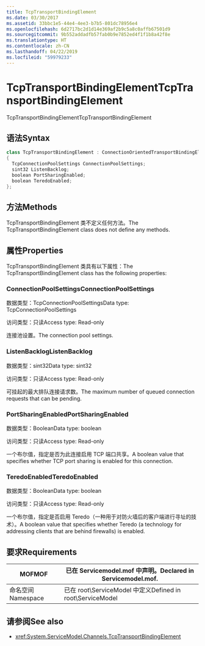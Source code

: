 ```yaml
---
title: TcpTransportBindingElement
ms.date: 03/30/2017
ms.assetid: 33bbc1e5-44e4-4ee3-b7b5-801dc78956e4
ms.openlocfilehash: 6d2717bc2d1d14e369af2b9c5a8c0affb67501d9
ms.sourcegitcommit: 9b552addadfb57fab0b9e7852ed4f1f1b8a42f8e
ms.translationtype: HT
ms.contentlocale: zh-CN
ms.lasthandoff: 04/22/2019
ms.locfileid: "59979233"
---
```

# <a name="tcptransportbindingelement"></a><span data-ttu-id="20374-102">TcpTransportBindingElement</span><span class="sxs-lookup"><span data-stu-id="20374-102">TcpTransportBindingElement</span></span>
<span data-ttu-id="20374-103">TcpTransportBindingElement</span><span class="sxs-lookup"><span data-stu-id="20374-103">TcpTransportBindingElement</span></span>  
  
## <a name="syntax"></a><span data-ttu-id="20374-104">语法</span><span class="sxs-lookup"><span data-stu-id="20374-104">Syntax</span></span>  
  
```csharp
class TcpTransportBindingElement : ConnectionOrientedTransportBindingElement  
{  
  TcpConnectionPoolSettings ConnectionPoolSettings;  
  sint32 ListenBacklog;  
  boolean PortSharingEnabled;  
  boolean TeredoEnabled;  
};  
```  
  
## <a name="methods"></a><span data-ttu-id="20374-105">方法</span><span class="sxs-lookup"><span data-stu-id="20374-105">Methods</span></span>  
 <span data-ttu-id="20374-106">TcpTransportBindingElement 类不定义任何方法。</span><span class="sxs-lookup"><span data-stu-id="20374-106">The TcpTransportBindingElement class does not define any methods.</span></span>  
  
## <a name="properties"></a><span data-ttu-id="20374-107">属性</span><span class="sxs-lookup"><span data-stu-id="20374-107">Properties</span></span>  
 <span data-ttu-id="20374-108">TcpTransportBindingElement 类具有以下属性：</span><span class="sxs-lookup"><span data-stu-id="20374-108">The TcpTransportBindingElement class has the following properties:</span></span>  
  
### <a name="connectionpoolsettings"></a><span data-ttu-id="20374-109">ConnectionPoolSettings</span><span class="sxs-lookup"><span data-stu-id="20374-109">ConnectionPoolSettings</span></span>  
 <span data-ttu-id="20374-110">数据类型：TcpConnectionPoolSettings</span><span class="sxs-lookup"><span data-stu-id="20374-110">Data type: TcpConnectionPoolSettings</span></span>  
  
 <span data-ttu-id="20374-111">访问类型：只读</span><span class="sxs-lookup"><span data-stu-id="20374-111">Access type: Read-only</span></span>  
  
 <span data-ttu-id="20374-112">连接池设置。</span><span class="sxs-lookup"><span data-stu-id="20374-112">The connection pool settings.</span></span>  
  
### <a name="listenbacklog"></a><span data-ttu-id="20374-113">ListenBacklog</span><span class="sxs-lookup"><span data-stu-id="20374-113">ListenBacklog</span></span>  
 <span data-ttu-id="20374-114">数据类型：sint32</span><span class="sxs-lookup"><span data-stu-id="20374-114">Data type: sint32</span></span>  
  
 <span data-ttu-id="20374-115">访问类型：只读</span><span class="sxs-lookup"><span data-stu-id="20374-115">Access type: Read-only</span></span>  
  
 <span data-ttu-id="20374-116">可挂起的最大排队连接请求数。</span><span class="sxs-lookup"><span data-stu-id="20374-116">The maximum number of queued connection requests that can be pending.</span></span>  
  
### <a name="portsharingenabled"></a><span data-ttu-id="20374-117">PortSharingEnabled</span><span class="sxs-lookup"><span data-stu-id="20374-117">PortSharingEnabled</span></span>  
 <span data-ttu-id="20374-118">数据类型：Boolean</span><span class="sxs-lookup"><span data-stu-id="20374-118">Data type: boolean</span></span>  
  
 <span data-ttu-id="20374-119">访问类型：只读</span><span class="sxs-lookup"><span data-stu-id="20374-119">Access type: Read-only</span></span>  
  
 <span data-ttu-id="20374-120">一个布尔值，指定是否为此连接启用 TCP 端口共享。</span><span class="sxs-lookup"><span data-stu-id="20374-120">A boolean value that specifies whether TCP port sharing is enabled for this connection.</span></span>  
  
### <a name="teredoenabled"></a><span data-ttu-id="20374-121">TeredoEnabled</span><span class="sxs-lookup"><span data-stu-id="20374-121">TeredoEnabled</span></span>  
 <span data-ttu-id="20374-122">数据类型：Boolean</span><span class="sxs-lookup"><span data-stu-id="20374-122">Data type: boolean</span></span>  
  
 <span data-ttu-id="20374-123">访问类型：只读</span><span class="sxs-lookup"><span data-stu-id="20374-123">Access type: Read-only</span></span>  
  
 <span data-ttu-id="20374-124">一个布尔值，指定是否启用 Teredo（一种用于对防火墙后的客户端进行寻址的技术）。</span><span class="sxs-lookup"><span data-stu-id="20374-124">A boolean value that specifies whether Teredo (a technology for addressing clients that are behind firewalls) is enabled.</span></span>  
  
## <a name="requirements"></a><span data-ttu-id="20374-125">要求</span><span class="sxs-lookup"><span data-stu-id="20374-125">Requirements</span></span>  
  
|<span data-ttu-id="20374-126">MOF</span><span class="sxs-lookup"><span data-stu-id="20374-126">MOF</span></span>|<span data-ttu-id="20374-127">已在 Servicemodel.mof 中声明。</span><span class="sxs-lookup"><span data-stu-id="20374-127">Declared in Servicemodel.mof.</span></span>|  
|---------|-----------------------------------|  
|<span data-ttu-id="20374-128">命名空间</span><span class="sxs-lookup"><span data-stu-id="20374-128">Namespace</span></span>|<span data-ttu-id="20374-129">已在 root\ServiceModel 中定义</span><span class="sxs-lookup"><span data-stu-id="20374-129">Defined in root\ServiceModel</span></span>|  
  
## <a name="see-also"></a><span data-ttu-id="20374-130">请参阅</span><span class="sxs-lookup"><span data-stu-id="20374-130">See also</span></span>

- <xref:System.ServiceModel.Channels.TcpTransportBindingElement>
